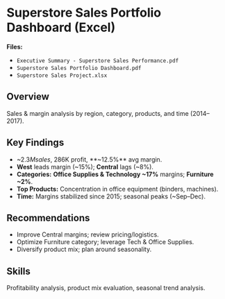# Superstore Sales Portfolio Dashboard (Excel)

**Files:** 
- `Executive Summary - Superstore Sales Performance.pdf`
- `Superstore Sales Portfolio Dashboard.pdf`
- `Superstore Sales Project.xlsx`
  
## Overview
Sales & margin analysis by region, category, products, and time (2014–2017).

## Key Findings
- ~$2.3M sales, ~$286K profit, **~12.5%** avg margin.
- **West** leads margin (~15%); **Central** lags (~8%).
- **Categories:** **Office Supplies & Technology ~17%** margins; **Furniture ~2%**.
- **Top Products:** Concentration in office equipment (binders, machines).
- **Time:** Margins stabilized since 2015; seasonal peaks (~Sep–Dec).

## Recommendations
- Improve Central margins; review pricing/logistics.
- Optimize Furniture category; leverage Tech & Office Supplies.
- Diversify product mix; plan around seasonality.

## Skills
Profitability analysis, product mix evaluation, seasonal trend analysis.
